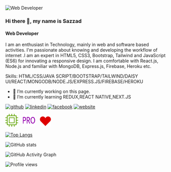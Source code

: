 ![Web Developer](https://i.ibb.co/nr0XLjp/1659441900187.png)

### Hi there 👋, my name is Sazzad
#### Web Developer


I am an enthusiast in Technology, mainly in web and software based activities. I'm passionate about knowing and developing the workflow of internet .I am an expert in HTML5, CSS3, Bootstrap, Tailwind and JavaScript (ES6) for innovating a responsive design. I am comfortable with React.js, Node.js and familiar with MongoDB, Express.js, Firebase, Heroku etc.

Skills: HTML/CSS/JAVA SCRIPT/BOOTSTRAP/TAILWIND/DAISY UI/REACT/MONGODB/NODE.JS/EXPRESS.JS/FIREBASE/HEROKU

- 🔭 I’m currently working on this page. 
- 🌱 I’m currently learning REDUX,REACT NATIVE,NEXT.JS 


[<img src='https://cdn.jsdelivr.net/npm/simple-icons@3.0.1/icons/github.svg' alt='github' height='40'>](https://github.com/sazzadwasy)  [<img src='https://cdn.jsdelivr.net/npm/simple-icons@3.0.1/icons/linkedin.svg' alt='linkedin' height='40'>](https://www.linkedin.com/in/SazzadHossain/)  [<img src='https://cdn.jsdelivr.net/npm/simple-icons@3.0.1/icons/facebook.svg' alt='facebook' height='40'>](https://www.facebook.com/SazzadHossain)  [<img src='https://cdn.jsdelivr.net/npm/simple-icons@3.0.1/icons/icloud.svg' alt='website' height='40'>](https://snazzy-pegasus-d99e0a.netlify.app/)  

<a href='https://docs.github.com/en/developers'><img src='https://raw.githubusercontent.com/acervenky/animated-github-badges/master/assets/devbadge.gif' width='40' height='40'></a> <a href='https://github.com/pricing'><img src='https://raw.githubusercontent.com/acervenky/animated-github-badges/master/assets/pro.gif' width='40' height='40'></a> <a href='https://docs.github.com/en/github/supporting-the-open-source-community-with-github-sponsors'><img src='https://raw.githubusercontent.com/acervenky/animated-github-badges/master/assets/sponsorbadge.gif' width='35' height='35'></a> 

[![Top Langs](https://github-readme-stats.vercel.app/api/top-langs/?username=sazzadwasy)](https://github.com/anuraghazra/github-readme-stats)

![GitHub stats](https://github-readme-stats.vercel.app/api?username=sazzadwasy&show_icons=true&count_private=true)  

![GitHub Activity Graph](https://activity-graph.herokuapp.com/graph?username=sazzadwasy)  

![Profile views](https://gpvc.arturio.dev/sazzadwasy)  

